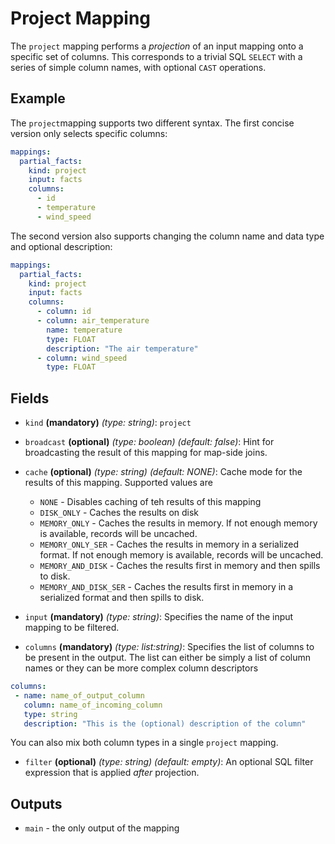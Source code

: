 # Project Mapping
The `project` mapping performs a *projection* of an input mapping onto a specific set of columns.
This corresponds to a trivial SQL `SELECT` with a series of simple column names, with optional `CAST` operations.


## Example
The `project`mapping supports two different syntax. The first concise version only selects specific columns:
```yaml
mappings:
  partial_facts:
    kind: project
    input: facts
    columns:
      - id
      - temperature
      - wind_speed
```
The second version also supports changing the column name and data type and optional description:
```yaml
mappings:
  partial_facts:
    kind: project
    input: facts
    columns:
      - column: id
      - column: air_temperature
        name: temperature
        type: FLOAT
        description: "The air temperature"
      - column: wind_speed
        type: FLOAT
```


## Fields
* `kind` **(mandatory)** *(type: string)*: `project`

* `broadcast` **(optional)** *(type: boolean)* *(default: false)*: 
Hint for broadcasting the result of this mapping for map-side joins.

* `cache` **(optional)** *(type: string)* *(default: NONE)*:
Cache mode for the results of this mapping. Supported values are
  * `NONE` - Disables caching of teh results of this mapping
  * `DISK_ONLY` - Caches the results on disk
  * `MEMORY_ONLY` - Caches the results in memory. If not enough memory is available, records will be uncached.
  * `MEMORY_ONLY_SER` - Caches the results in memory in a serialized format. If not enough memory is available, records will be uncached.
  * `MEMORY_AND_DISK` - Caches the results first in memory and then spills to disk.
  * `MEMORY_AND_DISK_SER` - Caches the results first in memory in a serialized format and then spills to disk.

* `input` **(mandatory)** *(type: string)*:
Specifies the name of the input mapping to be filtered.

* `columns` **(mandatory)** *(type: list:string)*:
Specifies the list of columns to be present in the output. The list can either be simply a list of column names or
they can be more complex column descriptors
```yaml
columns:
 - name: name_of_output_column
   column: name_of_incoming_column
   type: string
   description: "This is the (optional) description of the column"
```
You can also mix both column types in a single `project` mapping.

* `filter` **(optional)** *(type: string)* *(default: empty)*:
An optional SQL filter expression that is applied *after* projection.


## Outputs
* `main` - the only output of the mapping
